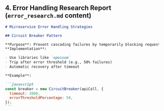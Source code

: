 ## **4. Error Handling Research Report (`error_research.md` content)**

````markdown
# Microservice Error Handling Strategies

## Circuit Breaker Pattern

**Purpose**: Prevent cascading failures by temporarily blocking requests to failing services  
**Implementation**:

- Use libraries like `opossum`
- Trip after error threshold (e.g., 50% failures)
- Automatic recovery after timeout

**Example**:

```javascript
const breaker = new CircuitBreaker(apiCall, {
  timeout: 3000,
  errorThresholdPercentage: 50,
});
```
````
